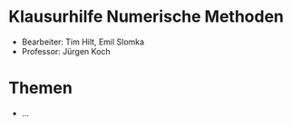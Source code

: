 # Klausurhilfe Numerische Methoden

- Bearbeiter: Tim Hilt, Emil Slomka
- Professor: Jürgen Koch

# Themen

- ...